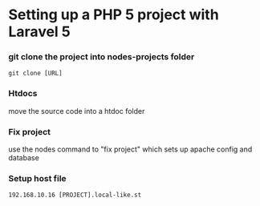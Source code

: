 # Setting up a PHP 5 project with Laravel 5

### git clone the project into nodes-projects folder
`git clone [URL]` 

### Htdocs
move the source code into a htdoc folder

### Fix project
use the nodes command to "fix project" which sets up apache config and database

### Setup host file
```
192.168.10.16 [PROJECT].local-like.st
```